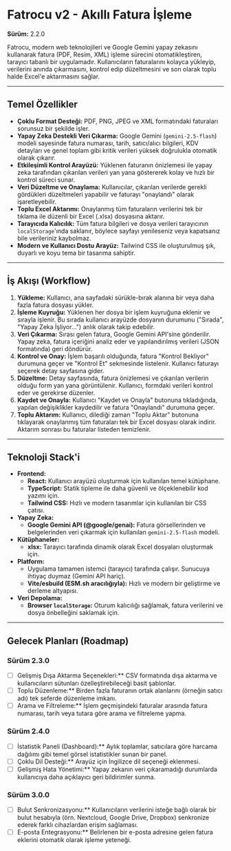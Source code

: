 # Fatrocu v2 - Akıllı Fatura İşleme

**Sürüm:** 2.2.0

Fatrocu, modern web teknolojileri ve Google Gemini yapay zekasını kullanarak fatura (PDF, Resim, XML) işleme sürecini otomatikleştiren, tarayıcı tabanlı bir uygulamadır. Kullanıcıların faturalarını kolayca yükleyip, verilerini anında çıkarmasını, kontrol edip düzeltmesini ve son olarak toplu halde Excel'e aktarmasını sağlar.

 <!-- Buraya uygulamanın bir ekran görüntüsü linki eklenebilir. -->

---

## Temel Özellikler

- **Çoklu Format Desteği:** PDF, PNG, JPEG ve XML formatındaki faturaları sorunsuz bir şekilde işler.
- **Yapay Zeka Destekli Veri Çıkarma:** Google Gemini (`gemini-2.5-flash`) modeli sayesinde fatura numarası, tarih, satıcı/alıcı bilgileri, KDV detayları ve genel toplam gibi kritik verileri yüksek doğrulukla otomatik olarak çıkarır.
- **Etkileşimli Kontrol Arayüzü:** Yüklenen faturanın önizlemesi ile yapay zeka tarafından çıkarılan verileri yan yana göstererek kolay ve hızlı bir kontrol süreci sunar.
- **Veri Düzeltme ve Onaylama:** Kullanıcılar, çıkarılan verilerde gerekli gördükleri düzeltmeleri yapabilir ve faturayı "onaylandı" olarak işaretleyebilir.
- **Toplu Excel Aktarımı:** Onaylanmış tüm faturaların verilerini tek bir tıklama ile düzenli bir Excel (.xlsx) dosyasına aktarır.
- **Tarayıcıda Kalıcılık:** Tüm fatura bilgileri ve dosya verileri tarayıcının `localStorage`'ında saklanır, böylece sayfayı yenileseniz veya kapatsanız bile verileriniz kaybolmaz.
- **Modern ve Kullanıcı Dostu Arayüz:** Tailwind CSS ile oluşturulmuş şık, duyarlı ve koyu tema bir tasarıma sahiptir.

---

## İş Akışı (Workflow)

1.  **Yükleme:** Kullanıcı, ana sayfadaki sürükle-bırak alanına bir veya daha fazla fatura dosyası yükler.
2.  **İşleme Kuyruğu:** Yüklenen her dosya bir işlem kuyruğuna eklenir ve sırayla işlenir. Bu sırada kullanıcı arayüzde dosyanın durumunu ("Sırada", "Yapay Zeka İşliyor...") anlık olarak takip edebilir.
3.  **Veri Çıkarma:** Sırası gelen fatura, Google Gemini API'sine gönderilir. Yapay zeka, fatura içeriğini analiz eder ve yapılandırılmış verileri (JSON formatında) geri döndürür.
4.  **Kontrol ve Onay:** İşlem başarılı olduğunda, fatura "Kontrol Bekliyor" durumuna geçer ve "Kontrol Et" sekmesinde listelenir. Kullanıcı faturayı seçerek detay sayfasına gider.
5.  **Düzeltme:** Detay sayfasında, fatura önizlemesi ve çıkarılan verilerin olduğu form yan yana görüntülenir. Kullanıcı, formdaki verileri kontrol eder ve gerekirse düzenler.
6.  **Kaydet ve Onayla:** Kullanıcı "Kaydet ve Onayla" butonuna tıkladığında, yapılan değişiklikler kaydedilir ve fatura "Onaylandı" durumuna geçer.
7.  **Toplu Aktarım:** Kullanıcı, dilediği zaman "Toplu Aktar" butonuna tıklayarak onaylanmış tüm faturaları tek bir Excel dosyası olarak indirir. Aktarım sonrası bu faturalar listeden temizlenir.

---

## Teknoloji Stack'i

-   **Frontend:**
    -   **React:** Kullanıcı arayüzü oluşturmak için kullanılan temel kütüphane.
    -   **TypeScript:** Statik tipleme ile daha güvenli ve ölçeklenebilir kod yazımı için.
    -   **Tailwind CSS:** Hızlı ve modern tasarımlar için kullanılan bir CSS çatısı.
-   **Yapay Zeka:**
    -   **Google Gemini API (@google/genai):** Fatura görsellerinden ve belgelerinden veri çıkarmak için kullanılan `gemini-2.5-flash` modeli.
-   **Kütüphaneler:**
    -   **xlsx:** Tarayıcı tarafında dinamik olarak Excel dosyaları oluşturmak için.
-   **Platform:**
    -   Uygulama tamamen istemci (tarayıcı) tarafında çalışır. Sunucuya ihtiyaç duymaz (Gemini API hariç).
    -   **Vite/esbuild (ESM.sh aracılığıyla):** Hızlı ve modern bir geliştirme ve derleme altyapısı.
-   **Veri Depolama:**
    -   **Browser `localStorage`:** Oturum kalıcılığı sağlamak, fatura verilerini ve dosya önbelleğini saklamak için.

---

## Gelecek Planları (Roadmap)

### Sürüm 2.3.0
- [ ] Gelişmiş Dışa Aktarma Seçenekleri:** CSV formatında dışa aktarma ve kullanıcıların sütunları özelleştirebileceği basit şablonlar.
- [ ] Toplu Düzenleme:** Birden fazla faturanın ortak alanlarını (örneğin satıcı adı) tek seferde düzenleme imkanı.
- [ ] Arama ve Filtreleme:** İşlem geçmişindeki faturalar arasında fatura numarası, tarih veya tutara göre arama ve filtreleme yapma.

### Sürüm 2.4.0
- [ ] İstatistik Paneli (Dashboard):** Aylık toplamlar, satıcılara göre harcama dağılımı gibi temel görsel istatistikler sunan bir panel.
- [ ] Çoklu Dil Desteği:** Arayüz için İngilizce dil seçeneği eklenmesi.
- [ ] Gelişmiş Hata Yönetimi:** Yapay zekanın veri çıkaramadığı durumlarda kullanıcıya daha açıklayıcı geri bildirimler sunma.

### Sürüm 3.0.0
- [ ] Bulut Senkronizasyonu:** Kullanıcıların verilerini isteğe bağlı olarak bir bulut hesabıyla (örn. Nextcloud, Google Drive, Dropbox) senkronize ederek farklı cihazlardan erişim sağlaması.
- [ ] E-posta Entegrasyonu:** Belirlenen bir e-posta adresine gelen fatura eklerini otomatik olarak işleme yeteneği.
